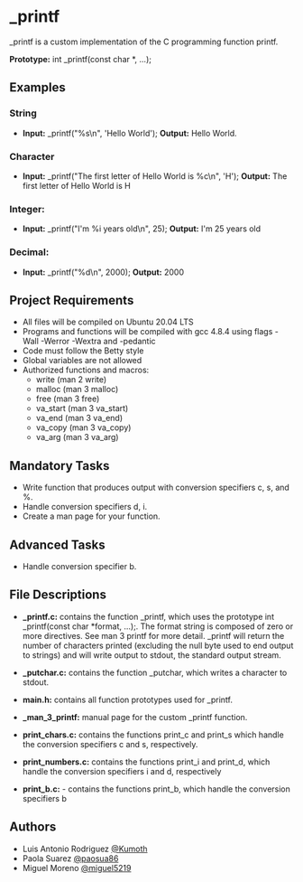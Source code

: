 <h1>_printf</h1>

_printf is a custom implementation of the C programming function printf.

<b>Prototype:</b> int _printf(const char *, ...);

<h2>Examples</h2>

<h3>String</h3>

- <b>Input:</b> _printf("%s\n", 'Hello World');
	<b>Output:</b> Hello World.

<h3>Character</h3>

- <b>Input:</b> _printf("The first letter of Hello World is %c\n", 'H');
	<b>Output:</b> The first letter of Hello World is H

<h3>Integer:</h3>

- <b>Input:</b> _printf("I'm %i years old\n", 25);
	<b>Output:</b> I'm 25 years old

<h3>Decimal:</h3>

- <b>Input:</b> _printf("%d\n", 2000);
	<b>Output:</b> 2000

<h2>Project Requirements</h2>

- All files will be compiled on Ubuntu 20.04 LTS
- Programs and functions will be compiled with gcc 4.8.4 using flags -Wall -Werror -Wextra and -pedantic
- Code must follow the Betty style
- Global variables are not allowed
- Authorized functions and macros:
	- write (man 2 write)
	- malloc (man 3 malloc)
	- free (man 3 free)
	- va_start (man 3 va_start)
	- va_end (man 3 va_end)
	- va_copy (man 3 va_copy)
	- va_arg (man 3 va_arg)

<h2>Mandatory Tasks</h2>

- Write function that produces output with conversion specifiers c, s, and %.
- Handle conversion specifiers d, i.
- Create a man page for your function.

<h2>Advanced Tasks</h2>

- Handle conversion specifier b.

<h2>File Descriptions</h2>

- <b>_printf.c:</b>  contains the function _printf, which uses the prototype int _printf(const char *format, ...);. The format string is composed of zero or more directives. See man 3 printf for more detail. _printf will return the number of characters printed (excluding the null byte used to end output to strings) and will write output to stdout, the standard output stream.

- <b>_putchar.c:</b> contains the function _putchar, which writes a character to stdout.

- <b>main.h:</b> contains all function prototypes used for _printf.

- <b>_man_3_printf:</b> manual page for the custom _printf function.

- <b>print_chars.c:</b> contains the functions print_c and print_s which handle the conversion specifiers c and s, respectively.

- <b>print_numbers.c:</b> contains the functions print_i and print_d, which handle the conversion specifiers i and d, respectively

- <b>print_b.c:</b> - contains the functions print_b, which handle the conversion specifiers b

<h2>Authors</h2>

- Luis Antonio Rodriguez <a href="https://github.com/Kumoth">@Kumoth</a>
- Paola Suarez <a href="https://github.com/paosua86">@paosua86</a>
- Miguel Moreno <a href="https://github.com/miguel5219">@miguel5219</a>
